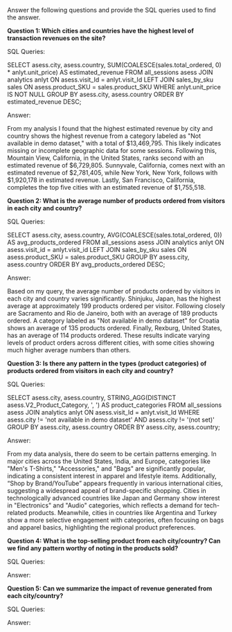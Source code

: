 Answer the following questions and provide the SQL queries used to find the answer.

    
**Question 1: Which cities and countries have the highest level of transaction revenues on the site?**


SQL Queries:

SELECT 
    asess.city,
    asess.country,
    SUM(COALESCE(sales.total_ordered, 0) * anlyt.unit_price) AS estimated_revenue
FROM 
    all_sessions asess
JOIN 
    analytics anlyt ON asess.visit_Id = anlyt.visit_Id
LEFT JOIN 
    sales_by_sku sales ON asess.product_SKU = sales.product_SKU
WHERE 
    anlyt.unit_price IS NOT NULL
GROUP BY 
    asess.city, asess.country
ORDER BY 
    estimated_revenue DESC;


Answer:

From my analysis I found that the highest estimated revenue by city and country shows the highest revenue from a category labeled as "Not available in demo dataset," with a total of $13,469,795. This likely indicates missing or incomplete geographic data for some sessions. Following this, Mountain View, California, in the United States, ranks second with an estimated revenue of $6,729,805. Sunnyvale, California, comes next with an estimated revenue of $2,781,405, while New York, New York, follows with $1,920,178 in estimated revenue. Lastly, San Francisco, California, completes the top five cities with an estimated revenue of $1,755,518. 


**Question 2: What is the average number of products ordered from visitors in each city and country?**


SQL Queries:

SELECT 
    asess.city,
    asess.country,
    AVG(COALESCE(sales.total_ordered, 0)) AS avg_products_ordered
FROM 
    all_sessions asess
JOIN 
    analytics anlyt ON asess.visit_id = anlyt.visit_id
LEFT JOIN 
    sales_by_sku sales ON asess.product_SKU = sales.product_SKU
GROUP BY 
    asess.city, asess.country
ORDER BY 
    avg_products_ordered DESC;


Answer:

Based on my query, the average number of products ordered by visitors in each city and country varies significantly. Shinjuku, Japan, has the highest average at approximately 199 products ordered per visitor. Following closely are Sacramento and Rio de Janeiro, both with an average of 189 products ordered. A category labeled as "Not available in demo dataset" for Croatia shows an average of 135 products ordered. Finally, Rexburg, United States, has an average of 114 products ordered. These results indicate varying levels of product orders across different cities, with some cities showing much higher average numbers than others.




**Question 3: Is there any pattern in the types (product categories) of products ordered from visitors in each city and country?**


SQL Queries: 

SELECT 
    asess.city,
    asess.country,
    STRING_AGG(DISTINCT asess.V2_Product_Category, ', ') AS product_categories
FROM 
    all_sessions asess
JOIN 
    analytics anlyt ON asess.visit_Id = anlyt.visit_Id
WHERE 
    asess.city != 'not available in demo dataset'
    AND asess.city != '(not set)'
GROUP BY 
    asess.city, asess.country
ORDER BY 
    asess.city, asess.country;

Answer:

From my data analysis, there do seem to be certain patterns emerging. In major cities across the United States, India, and Europe, categories like "Men's T-Shirts," "Accessories," and "Bags" are significantly popular, indicating a consistent interest in apparel and lifestyle items. Additionally, “Shop by Brand/YouTube” appears frequently in various international cities, suggesting a widespread appeal of brand-specific shopping. Cities in technologically advanced countries like Japan and Germany show interest in "Electronics" and "Audio" categories, which reflects a demand for tech-related products. Meanwhile, cities in countries like Argentina and Turkey show a more selective engagement with categories, often focusing on bags and apparel basics, highlighting the regional product preferences.


**Question 4: What is the top-selling product from each city/country? Can we find any pattern worthy of noting in the products sold?**


SQL Queries:



Answer:





**Question 5: Can we summarize the impact of revenue generated from each city/country?**

SQL Queries:



Answer:







